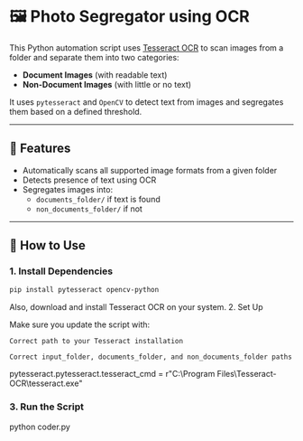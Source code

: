 # 🖼️ Photo Segregator using OCR

This Python automation script uses [Tesseract OCR](https://github.com/tesseract-ocr/tesseract) to scan images from a folder and separate them into two categories:
- **Document Images** (with readable text)
- **Non-Document Images** (with little or no text)

It uses `pytesseract` and `OpenCV` to detect text from images and segregates them based on a defined threshold.

---

## 📌 Features

- Automatically scans all supported image formats from a given folder
- Detects presence of text using OCR
- Segregates images into:
  - `documents_folder/` if text is found
  - `non_documents_folder/` if not

---

## 📂 How to Use

### 1. Install Dependencies

```bash
pip install pytesseract opencv-python

```
Also, download and install Tesseract OCR on your system.
2. Set Up

Make sure you update the script with:

    Correct path to your Tesseract installation

    Correct input_folder, documents_folder, and non_documents_folder paths

pytesseract.pytesseract.tesseract_cmd = r"C:\Program Files\Tesseract-OCR\tesseract.exe"

### 3. Run the Script
python coder.py
